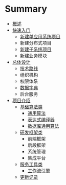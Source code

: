 # Summary

* [概述](README.md)
* [快速入门](shi-yong-chang-jing.md)
  * [新建单应用系统项目](xin-jian-dai-xi-tong-guan-li-de-xiang-mu.md)
  * 新建分布式项目
  * [新建子系统项目](xin-jian-gong-ju-lei-xiang-mu.md)
  * 新建业务模块
* [总体设计](environment_structure.md)
  * [技术路线](environment_structure/ji-zhu-lu-xian.md)
  * 组织机构
  * 权限体系
  * [数据字典](environment_structure/zhu-shu-ju-fu-wu-ff08-shu-ju-zi-dian-ff09.md)
  * 后台服务
* [项目介绍](projects.md)
  * [基础算法类](centit-commons/centit-commons.md)
    * [通用算法](centit-commons/centit-utils.md)
    * [表达式编译器](centit-commons/biao-da-shi-bian-yi-qi.md)
    * [数据库通用算法](centit-commons/shu-ju-ku-tong-yong-suan-fa.md)
  * [研发框架类](centit-framework/README.md)
    * 前端框架
    * 后段框架
    * 系统管理
    * 集成平台
  * [服务工具类](centit-services/README.md)
    * [工作流引擎](centit-services/centit-workflow/workflow_introduction.md)
  * [更新记录](UPDATE_LOG.md)

